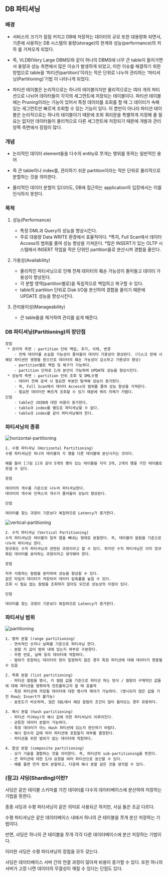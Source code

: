 ## DB 파티셔닝

### 배경

* 서비스의 크기가 점점 커지고 DB에 저장하는 데이터의 규모 또한 대용량화 되면서, 기존에 사용하는 DB 시스템의 용량(storage)의 한계와 성능(performance)의 저하 를 가져오게 되었다.

* 즉, VLDB(Very Large DBMS)와 같이 하나의 DBMS에 너무 큰 table이 들어가면서 용량과 성능 측면에서 많은 이슈가 발생하게 되었고, 이런 이슈를 해결하기 위한 방법으로 table을 ‘파티션(partition)’이라는 작은 단위로 나누어 관리하는 ‘파티셔닝(Partitioning)’기법 이 나타나게 되었다.

* 파티션 테이블은 논리적으로는 하나의 테이블이지만 물리적으로는 여러 개의 파티션으로 나뉘어 데이터들이 각각의 세그먼트에 저장되는 테이블이다. 파티션 테이블에는 Pruning이라는 기능이 있어서 특정 데이터를 조회를 할 때 그 데이터가 속해있는 세그먼트만 빠르게 조회할 수 있는 기능이 있다. 이 뿐만이 아니라 파티션 테이블은 논리적으로는 하나의 테이블이기 때문에 조회 쿼리문을 특별하게 지정해 줄 필요는 없지만 데이터들이 물리적으로 다른 세그먼트에 저장되기 때문에 개발과 관리 양쪽 측면에서 장점이 많다.

### 개념

* 논리적인 데이터 element들을 다수의 entity로 쪼개는 행위를 뜻하는 일반적인 용어

* 즉 큰 table이나 index를, 관리하기 쉬운 partition이라는 작은 단위로 물리적으로 분할하는 것을 의미한다.

* 물리적인 데이터 분할이 있더라도, DB에 접근하는 application의 입장에서는 이를 인식하지 못한다.


### 목적

1. 성능(Performance)
    * 특정 DML과 Query의 성능을 향상시킨다.
    * 주로 대용량 Data WRITE 환경에서 효율적이다.
    *특히, Full Scan에서 데이터 Access의 범위를 줄여 성능 향상을 가져온다.
    *많은 INSERT가 있는 OLTP 시스템에서 INSERT 작업을 작은 단위인 partition들로 분산시켜 경합을 줄인다.
    
2. 가용성(Availability)
    * 물리적인 파티셔닝으로 인해 전체 데이터의 훼손 가능성이 줄어들고 데이터 가용성이 향상된다.
    * 각 분할 영역(partition별로)을 독립적으로 백업하고 복구할 수 있다.
    * table의 partition 단위로 Disk I/O을 분산하여 경합을 줄이기 때문에 UPDATE 성능을 향상시킨다.

3. 관리용이성(Manageability)
    * 큰 table들을 제거하여 관리를 쉽게 해준다.

### DB 파티셔닝(Partitioning)의 장단점
    
    장점
     * 관리적 측면 : partition 단위 백업, 추가, 삭제, 변경
        - 전체 데이터를 손실할 가능성이 줄어들어 데이터 가용성이 향상된다. (디스크 장애 시 해당 파티션만 영향을 받으므로 데이터의 훼손 가능성이 감소하고 가용성이 향상)
        - partition별로 백업 및 복구가 가능하다.
        - partition 단위로 I/O 분산이 가능하여 UPDATE 성능을 향상시킨다.
     * 성능적 측면 : partition 단위 조회 및 DML수행
        - 데이터 전체 검색 시 필요한 부분만 탐색해 성능이 증가한다.
        - 즉, Full Scan에서 데이터 Access의 범위를 줄여 성능 향상을 가져온다.
        - 필요한 데이터만 빠르게 조회할 수 있기 때문에 쿼리 자체가 가볍다.
    단점
        - table간 JOIN에 대한 비용이 증가한다.
        - table과 index를 별도로 파티셔닝할 수 없다.
        - table과 index를 같이 파티셔닝해야 한다.

### 파티셔닝의 종류

 ![horizontal-partitioning](https://user-images.githubusercontent.com/42952074/216967243-0839e2f7-709f-483d-99cb-5a4ad46f34d0.png)

    1. 수평 파티셔닝 (Horizontal Partitioning)
    수평 파티셔닝은 하나의 테이블의 각 행을 다른 테이블에 분산시키는 것이다. 
    
    예를 들어 [그림 1]과 같이 5개의 행이 있는 테이블을 각각 3개, 2개의 행을 가진 테이블로 쪼갤 수 있다.
  
    장점

    데이터의 개수를 기준으로 나누어 파티셔닝한다.
    데이터의 개수와 인덱스의 개수가 줄어들어 성능이 향상된다.

    단점

    데이터를 찾는 과정이 기존보다 복잡하므로 Latency가 증가한다.
    
  ![vertical-partitioning](https://user-images.githubusercontent.com/42952074/216967258-5a1583cd-5e1c-4dde-8ea1-c4ee96bd39a0.png)
    
    2. 수직 파티셔닝 (Vertical Partitioning)
    수직 파티셔닝은 테이블의 일부 열을 빼내는 형태로 분할한다. 즉, 테이블의 칼럼을 기준으로 나누어 파티셔닝 한다.
    정규화도 수직 파티셔닝과 관련된 과정이라고 할 수 있다. 하지만 수직 파티셔닝은 이미 정규화된 데이터를 분리하는 과정이라고 생각해야 한다.

    장점

    자주 사용하는 칼럼을 분리하여 성능을 향상할 수 있다.
    같은 타입의 데이터가 저장되어 데이터 압축률을 높일 수 있다.
    조회 시 필요 없는 칼럼을 조회하지 않아도 되므로 성능상의 이점이 있다.

    단점 

    데이터를 찾는 과정이 기존보다 복잡하므로 Latency가 증가한다.
    
### 파티셔닝 범위

![partitioning](https://user-images.githubusercontent.com/42952074/216968090-a8b23b2f-a6b5-4557-8c8d-c4f1ddcff5ec.png)

    1. 범위 분할 (range partitioning)
      - 연속적인 숫자나 날짜를 기준으로 파티셔닝 한다.
      - 분할 키 값이 범위 내에 있는지 여부로 구분한다.
      - 우편 번호, 날짜 등의 데이터에 적합하다.
      - 범위가 포함하는 데이터의 양이 일정하지 않은 경우 특정 파티션에 대해 데이터가 편중될 수 있음
 
    2. 목록 분할 (list partitioning)
      - 파티션 컬럼을 명시, 키 컬럼 값을 기준으로 파티션 하는 방식 / 컬럼의 구체적인 값들에 대해 파티션을 명확하게 컨트롤하고자 할 때 효율적
      - 특정 파티션에 저장될 데이터에 대한 명시적 제어가 가능하다. (명시되지 않은 값을 가진 Row는 Insert가 불가능)
      - 분포도가 비슷하며, 많은 SQL에서 해당 칼럼의 조건이 많이 들어오는 경우 유용하다.
 
    3. 해시 분할 (hash partitioning)
      - 파티션 키(Key)의 해시 값에 의한 파티셔닝이 이루어진다.
      - 균등한 데이터 분할이 가능하다.
      - 특정 데이터가 어느 Hash 파티션에 있는지 판단하기 어렵다.
      - 해시 함수의 값에 따라 파티션에 포함할지 여부를 결정한다.
      - 파티션을 위한 범위가 없는 데이터에 적합하다.
 
    4. 합성 분할 (composite partitioning)
      - 상기 기술을 결합하는 것을 의미한다. 즉, 파티션의 sub-partitioning을 뜻한다.
      - 큰 파티션에 대한 I/O 요청을 여러 파티션으로 분산할 수 있다.
      - 예를 들면 먼저 범위 분할하고, 다음에 해시 분할 같은 것을 생각할 수 있다. 
      
 ### (참고) 샤딩(Sharding)이란?

샤딩은 같은 테이블 스키마를 가진 데이터를 다수의 데이터베이스에 분산하여 저장하는 기법을 뜻한다. 

종종 샤딩과 수평 파티셔닝이 같은 의미로 사용되곤 하지만, 사실 둘은 조금 다르다. 

수평 파티셔닝은 같은 데이터베이스 내에서 하나의 큰 테이블을 쪼개 분산 저장하는 기법이다.

반면, 샤딩은 하나의 큰 테이블을 쪼개 각각 다른 데이터베이스에 분산 저장하는 기법이다.

이러한 샤딩은 수평 파티셔닝의 장점을 모두 갖는다. 

샤딩은 데이터베이스 서버 간의 연결 과정이 많아져 비용이 증가할 수 있다. 또한 하나의 서버가 고장 나면 데이터의 무결성이 깨질 수 있다는 단점도 있다.
